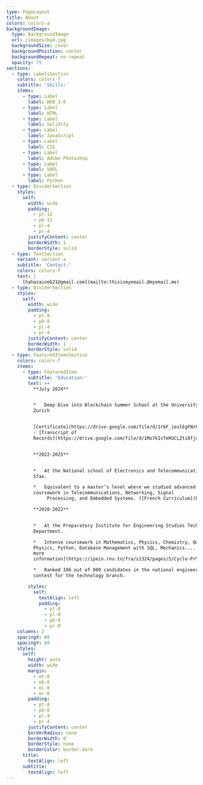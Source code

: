 ```yaml
---
type: PageLayout
title: About
colors: colors-a
backgroundImage:
  type: BackgroundImage
  url: /images/bg4.jpg
  backgroundSize: cover
  backgroundPosition: center
  backgroundRepeat: no-repeat
  opacity: 75
sections:
  - type: LabelsSection
    colors: colors-f
    subtitle: 'Skills:'
    items:
      - type: Label
        label: WEB 3.0
      - type: Label
        label: HTML
      - type: Label
        label: Solidity
      - type: Label
        label: JavaScript
      - type: Label
        label: CSS
      - type: Label
        label: Adobe Photoshop
      - type: Label
        label: VHDL
      - type: Label
        label: Python
  - type: DividerSection
    styles:
      self:
        width: wide
        padding:
          - pt-12
          - pb-12
          - pl-4
          - pr-4
        justifyContent: center
        borderWidth: 1
        borderStyle: solid
  - type: TextSection
    variant: variant-a
    subtitle: 'Contact:'
    colors: colors-f
    text: |
      [hahazaineb21@gmail.com](mailto:thisismyemail.@myemail.me)
  - type: DividerSection
    styles:
      self:
        width: wide
        padding:
          - pt-8
          - pb-8
          - pl-4
          - pr-4
        justifyContent: center
        borderWidth: 1
        borderStyle: solid
  - type: FeaturedItemsSection
    colors: colors-f
    items:
      - type: FeaturedItem
        subtitle: 'Education:'
        text: >+
          **July 2024** 


          *   Deep Dive into Blockchain Summer School at the University of
          Zurich


          [Certificate](https://drive.google.com/file/d/1rbF_ieulEgFNrFWYFZxBOu7zSDW4aUMI/view?usp=sharing)
          - [Transcript of
          Records](https://drive.google.com/file/d/1Mo7kIvTeRUCLZti8fjdOV3VqyZi285VS/view?usp=sharing)


          **2022-2025**


          *   At the National school of Electronics and Telecommunications of
          Sfax.

          *   Equivalent to a master’s level where we studied advanced
          coursework in Telecommunications, Networking, Signal
               Processing, and Embedded Systems. ([French Curriculum](https://drive.google.com/file/d/1z_ZNKCpmfk74t3Jpm9gz9z_ybfqDD5TC/view?usp=sharing))

          **2020-2022**


          *   At the Preparatory Institute for Engineering Studies Technology
          Department.

          *   Intense coursework in Mathematics, Physics, Chemistry, Quantum
          Physics, Python, Database Management with SQL, Mechanics.... ([for
          more
          information](https://ipein.rnu.tn/fra/s1324/pages/5/Cycle-Pr%C3%A9paratoire-Programmes))

          *   Ranked 386 out of 800 candidates in the national engineering
          contest for the technology branch.

        styles:
          self:
            textAlign: left
            padding:
              - pt-0
              - pl-0
              - pb-0
              - pr-0
    columns: 2
    spacingX: 60
    spacingY: 60
    styles:
      self:
        height: auto
        width: wide
        margin:
          - mt-0
          - mb-0
          - ml-0
          - mr-0
        padding:
          - pt-8
          - pb-8
          - pl-4
          - pr-4
        justifyContent: center
        borderRadius: none
        borderWidth: 0
        borderStyle: none
        borderColor: border-dark
      title:
        textAlign: left
      subtitle:
        textAlign: left
---
```

